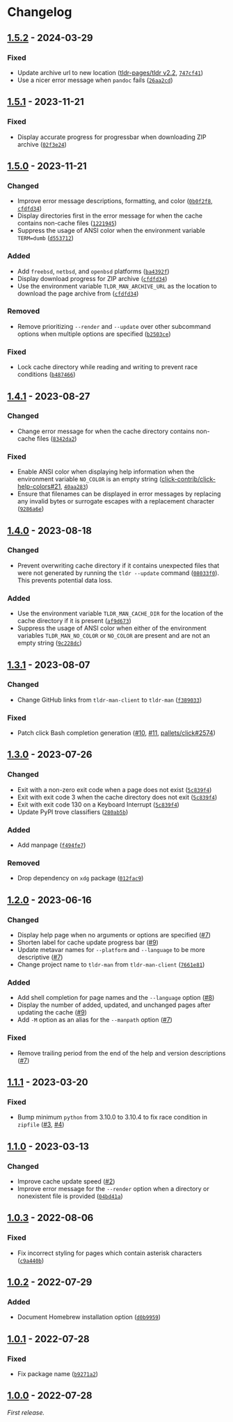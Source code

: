 # Changelog

## [1.5.2] - 2024-03-29

### Fixed

- Update archive url to new location ([tldr-pages/tldr v2.2](https://github.com/tldr-pages/tldr/releases/tag/v2.2), [`747cf41`](https://github.com/superatomic/tldr-man/commit/747cf4113cc844880d86b373b1abcee28094d5ab))
- Use a nicer error message when `pandoc` fails ([`26aa2cd`](https://github.com/superatomic/tldr-man/commit/26aa2cdd3546bd5ed02c06886ef573662853d6e3))

## [1.5.1] - 2023-11-21

### Fixed

- Display accurate progress for progressbar when downloading ZIP archive ([`02f3e24`](https://github.com/superatomic/tldr-man/commit/02f3e24d9febe5c28da19fde99d30ebf4b6c455c))

## [1.5.0] - 2023-11-21

### Changed

- Improve error message descriptions, formatting, and color ([`0b0f2f8`](https://github.com/superatomic/tldr-man/commit/0b0f2f84bf49cfd2f27bf8ea9507027ac6ab17ee), [`cfdfd34`](https://github.com/superatomic/tldr-man/commit/cfdfd344d0dd496fcfb639d670a705cf6639fce4))
- Display directories first in the error message for when the cache contains non-cache files ([`1221945`](https://github.com/superatomic/tldr-man/commit/1221945da8de8801d539a5eb4312f8ebb1b0f929))
- Suppress the usage of ANSI color when the environment variable `TERM=dumb` ([`d553712`](https://github.com/superatomic/tldr-man/commit/d553712d0fb585cc81897245d02dc9c3b9a32d5b))

### Added

- Add `freebsd`, `netbsd`, and `openbsd` platforms ([`ba4392f`](https://github.com/superatomic/tldr-man/commit/ba4392f82a5062ef8b55f7488afe07fc866816d1))
- Display download progress for ZIP archive ([`cfdfd34`](https://github.com/superatomic/tldr-man/commit/cfdfd344d0dd496fcfb639d670a705cf6639fce4))
- Use the environment variable `TLDR_MAN_ARCHIVE_URL` as the location to download the page archive from ([`cfdfd34`](https://github.com/superatomic/tldr-man/commit/cfdfd344d0dd496fcfb639d670a705cf6639fce4))

### Removed

- Remove prioritizing `--render` and `--update` over other subcommand options when multiple options are specified ([`b2503ce`](https://github.com/superatomic/tldr-man/commit/b2503ce7bc4523dc2dfdd43901ea5f8871a760cd))

### Fixed

- Lock cache directory while reading and writing to prevent race conditions ([`b487466`](https://github.com/superatomic/tldr-man/commit/b487466d9ce750ac1b3043d003c32171b11b6725))

## [1.4.1] - 2023-08-27

### Changed

- Change error message for when the cache directory contains non-cache files ([`8342da2`](https://github.com/superatomic/tldr-man/commit/8342da2b019b22a618ecf4daeeb4e95d4103e471))

### Fixed

- Enable ANSI color when displaying help information when the environment variable `NO_COLOR` is an empty string ([click-contrib/click-help-colors#21](https://github.com/click-contrib/click-help-colors/pull/21), [`40aa283`](https://github.com/superatomic/tldr-man/commit/40aa283fa7a58008e03bf8caaa3b24fbe8e85bfc))
- Ensure that filenames can be displayed in error messages by replacing any invalid bytes or surrogate escapes with a replacement character ([`9286a6e`](https://github.com/superatomic/tldr-man/commit/9286a6eddf5a96a616811e4d923fc8249dfdc95b))

## [1.4.0] - 2023-08-18

### Changed

- Prevent overwriting cache directory if it contains unexpected files that were not generated by running the `tldr --update` command ([`08033f0`](https://github.com/superatomic/tldr-man/commit/08033f01fdd3bbf872af363908365fb6203f911d)). This prevents potential data loss.

### Added

- Use the environment variable `TLDR_MAN_CACHE_DIR` for the location of the cache directory if it is present ([`af9d673`](https://github.com/superatomic/tldr-man/commit/af9d673796b0a1fe4ad00641817e1ac726bbeb23))
- Suppress the usage of ANSI color when either of the environment variables `TLDR_MAN_NO_COLOR` or `NO_COLOR` are present and are not an empty string ([`9c228dc`](https://github.com/superatomic/tldr-man/commit/9c228dc6e9f9afcf3c63d547eb0ffe30162a7e39))

## [1.3.1] - 2023-08-07

### Changed

- Change GitHub links from `tldr-man-client` to `tldr-man` ([`f389033`](https://github.com/superatomic/tldr-man/commit/f3890338e21c24a05be4eab7f566d1658b8e7fde))

### Fixed

- Patch click Bash completion generation ([#10](https://github.com/superatomic/tldr-man/issues/10), [#11](https://github.com/superatomic/tldr-man/pull/11), [pallets/click#2574](https://github.com/pallets/click/issues/2574))

## [1.3.0] - 2023-07-26

### Changed

- Exit with a non-zero exit code when a page does not exist ([`5c839f4`](https://github.com/superatomic/tldr-man/commit/5c839f4a8c0435a89c5517660912ac7d34a51698))
- Exit with exit code 3 when the cache directory does not exit ([`5c839f4`](https://github.com/superatomic/tldr-man/commit/5c839f4a8c0435a89c5517660912ac7d34a51698))
- Exit with exit code 130 on a Keyboard Interrupt ([`5c839f4`](https://github.com/superatomic/tldr-man/commit/5c839f4a8c0435a89c5517660912ac7d34a51698))
- Update PyPI trove classifiers ([`280ab5b`](https://github.com/superatomic/tldr-man/commit/280ab5b0d231185396aaa428dd0c335038be0c1c))

### Added

- Add manpage ([`f494fe7`](https://github.com/superatomic/tldr-man/commit/f494fe73afbdad708e37b0e269a315be98d0e1f2))

### Removed

- Drop dependency on `xdg` package ([`012fac9`](https://github.com/superatomic/tldr-man/commit/012fac9d882f4c57b07b015c5d9040ba60f4dca9))

## [1.2.0] - 2023-06-16

### Changed

- Display help page when no arguments or options are specified ([#7](https://github.com/superatomic/tldr-man/pull/7))
- Shorten label for cache update progress bar ([#9](https://github.com/superatomic/tldr-man/pull/9))
- Update metavar names for `--platform` and `--language` to be more descriptive ([#7](https://github.com/superatomic/tldr-man/pull/7))
- Change project name to `tldr-man` from `tldr-man-client` ([`7661e81`](https://github.com/superatomic/tldr-man/commit/7661e8162a68160c732d2b704e911be512b4704c))

### Added

- Add shell completion for page names and the `--language` option ([#8](https://github.com/superatomic/tldr-man/pull/8))
- Display the number of added, updated, and unchanged pages after updating the cache ([#9](https://github.com/superatomic/tldr-man/pull/9))
- Add `-M` option as an alias for the `--manpath` option ([#7](https://github.com/superatomic/tldr-man/pull/7))

### Fixed

- Remove trailing period from the end of the help and version descriptions ([#7](https://github.com/superatomic/tldr-man/pull/7))

## [1.1.1] - 2023-03-20

### Fixed

- Bump minimum `python` from 3.10.0 to 3.10.4 to fix race condition in `zipfile` ([#3](https://github.com/superatomic/tldr-man/issues/3), [#4](https://github.com/superatomic/tldr-man/pull/4))

## [1.1.0] - 2023-03-13

### Changed

- Improve cache update speed ([#2](https://github.com/superatomic/tldr-man/issues/2))
- Improve error message for the `--render` option when a directory or nonexistent file is provided ([`04bd41a`](https://github.com/superatomic/tldr-man/commit/04bd41aa17b05fbe516f0919c08819458d066f3a))

## [1.0.3] - 2022-08-06

### Fixed

- Fix incorrect styling for pages which contain asterisk characters ([`c9a440b`](https://github.com/superatomic/tldr-man/commit/c9a440b56585911095824c1775f8830af8552452))

## [1.0.2] - 2022-07-29

### Added

- Document Homebrew installation option ([`d0b9959`](https://github.com/superatomic/tldr-man/commit/d0b9959211e247b9fe41f1b64a0c4022fbacd1ae))

## [1.0.1] - 2022-07-28

### Fixed

- Fix package name ([`b9271a2`](https://github.com/superatomic/tldr-man/commit/b9271a20339ef38402ae490670a9d0f0983d7d3e))

## [1.0.0] - 2022-07-28

_First release._

[1.5.2]: https://github.com/superatomic/tldr-man/compare/v1.5.1...v1.5.2
[1.5.1]: https://github.com/superatomic/tldr-man/compare/v1.5.0...v1.5.1
[1.5.0]: https://github.com/superatomic/tldr-man/compare/v1.4.1...v1.5.0
[1.4.1]: https://github.com/superatomic/tldr-man/compare/v1.4.0...v1.4.1
[1.4.0]: https://github.com/superatomic/tldr-man/compare/v1.3.1...v1.4.0
[1.3.1]: https://github.com/superatomic/tldr-man/compare/v1.3.0...v1.3.1
[1.3.0]: https://github.com/superatomic/tldr-man/compare/v1.2.0...v1.3.0
[1.2.0]: https://github.com/superatomic/tldr-man/compare/v1.1.1...v1.2.0
[1.1.1]: https://github.com/superatomic/tldr-man/compare/v1.1.0...v1.1.1
[1.1.0]: https://github.com/superatomic/tldr-man/compare/v1.0.3...v1.1.0
[1.0.3]: https://github.com/superatomic/tldr-man/compare/v1.0.2...v1.0.3
[1.0.2]: https://github.com/superatomic/tldr-man/compare/v1.0.1...v1.0.2
[1.0.1]: https://github.com/superatomic/tldr-man/compare/v1.0.0...v1.0.1
[1.0.0]: https://github.com/superatomic/tldr-man/commits/v1.0.0
